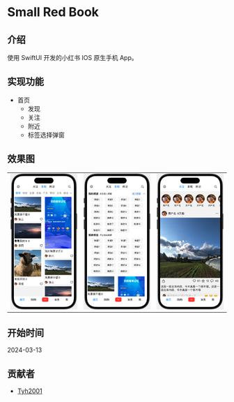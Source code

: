 # Small Red Book

## 介绍

使用 SwiftUI 开发的小红书 IOS 原生手机 App。

## 实现功能

- 首页
  - 发现
  - 关注
  - 附近
  - 标签选择弹窗

## 效果图

|                     |                     |                       |
| ------------------- | ------------------- | --------------------- |
| ![](./assets/1.jpg) | ![](./assets/2.jpg) | ![](./assets/3.jpg) |

## 开始时间

2024-03-13

## 贡献者

- [Tyh2001](https://github.com/Tyh2001)
